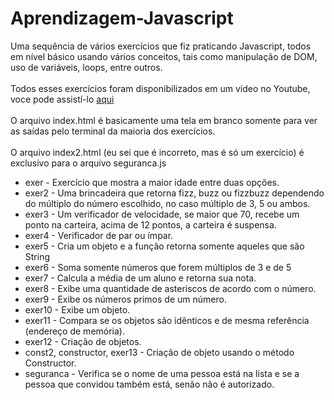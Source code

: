 # Aprendizagem-Javascript

 Uma sequência de vários exercícios que fiz praticando Javascript, todos em nível básico usando vários conceitos, tais como manipulação de DOM, uso de variáveis, loops, entre outros.<br />
	<br />Todos esses exercícios foram disponibilizados em um vídeo no Youtube, voce pode assistí-lo [aqui](https://www.youtube.com/watch?v=i6Oi-YtXnAU)<br />
 <br />O arquivo index.html é basicamente uma tela em branco somente para ver as saídas pelo terminal da maioria dos exercícios.<br />
	<br />O arquivo index2.html (eu sei que é incorreto, mas é só um exercício) é exclusivo para o arquivo seguranca.js<br />

* exer - Exercício que mostra a maior idade entre duas opções.
* exer2 - Uma brincadeira que retorna fizz, buzz ou fizzbuzz dependendo do múltiplo do número escolhido, no caso múltiplo de 3, 5 ou ambos.
* exer3 - Um verificador de velocidade, se maior que 70, recebe um ponto na carteira, acima de 12 pontos, a carteira é suspensa.
* exer4 - Verificador de par ou ímpar.
* exer5 - Cria um objeto e a função retorna somente aqueles que são String
* exer6 - Soma somente números que forem múltiplos de 3 e de 5
* exer7 - Calcula a média de um aluno e retorna sua nota.
* exer8 - Exibe uma quantidade de asteriscos de acordo com o número.
* exer9 - Exibe os números primos de um número.
* exer10 - Exibe um objeto.
* exer11 - Compara se os objetos são idênticos e de mesma referência (endereço de memória).
* exer12 - Criação de objetos.
* const2, constructor, exer13 - Criação de objeto usando o método Constructor.
* seguranca - Verifica se o nome de uma pessoa está na lista e se a pessoa que convidou também está, senão não é autorizado. 
